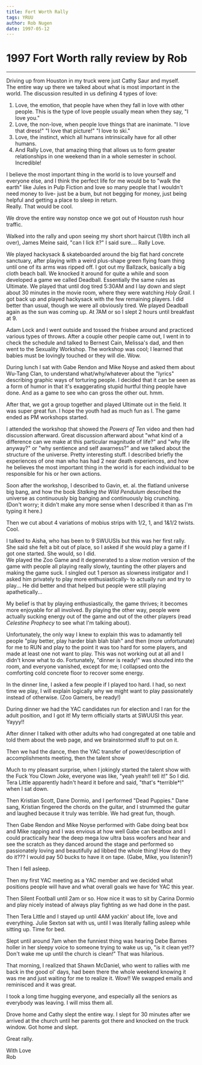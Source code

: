 ```yaml
---
title: Fort Worth Rally
tags: YRUU
author: Rob Nugen
date: 1997-05-12
---
```


<h1>1997 Fort Worth rally review by Rob</h1>

<hr>
Driving up from Houston in my truck were just Cathy Saur and 
myself.<br>
The entire way up there we talked about what is most important 
in the world.  The discussion resulted 
in us defining 4 types of love:<p>
<ol>
<li> Love, the emotion, that people have when they fall in love 
with other people.  This is the type of love people usually mean
 when they say, "I love you."</li>
<li> Love, the non-love, when people love things that are 
inanimate.  "I love that dress!"  "I love that picture!"  
"I love to ski."</li>
<li> Love, the instinct, which all humans intrinsically have for
 all other humans.</li>
<li> And Rally Love, that amazing thing that allows us to form 
greater relationships in one weekend than in a whole semester in school.   Incredible!</li>
</ol>
I believe the most important thing in the world is to love yourself and everyone else, and I think the 
perfect life for me would be to "walk the earth" like Jules in Pulp Fiction and love so many people that I wouldn't need money to live- just be a bum, but not begging for money, just being helpful and
getting a place to sleep in return.      <br>
Really.  That would be cool.<p>
We drove the entire way nonstop once we got out of Houston rush hour traffic.<p>
Walked into the rally and upon seeing my short short haircut (1/8th inch all over), James Meine said,
"can I lick it?"   I said sure....  Rally Love.<p>
We played hackysack & skateboarded around the big flat hard concrete sanctuary, after playing with a weird plus-shape green flying foam thing until one of its arms was ripped off.   I got out my Ballzack, basically a big cloth beach ball.  We knocked it around for quite a while and soon developed a game we called Deadball.  Essentially the same rules as Ultimate.  We played that until dog tired 5:30AM and I lay down and slept about 30 minutes in the movie room, where they were watching <em>Holy Grail</em>.  I got back up and played hackysack with the few remaining players.  I did better than usual, though we were all obviously tired.  We played Deadball again as the sun was coming up.  At 7AM or so I slept 2 hours until breakfast at 9.<p>
Adam Lock and I went outside and tossed the frisbee around and practiced various types of throws.  After a couple other people came out, I went in to check the schedule and talked to Bernest Cain, Melissa's dad, and then went to the Sexuality Workshop.
The workshop was cool; I learned that babies must be lovingly touched or they will die.  Wow.<p>
During lunch I sat with Gabe Rendon and Mike Noyse and asked them about Wu-Tang Clan, to understand what/why/whatever about the "lyrics" describing graphic ways of torturing people.  I decided that it can be seen as a form of humor in that it's exaggerating stupid hurtful thing people have done.  And as a game to see who can gross the other out.   hmm.<p>
After that, we got a group together and played Ultimate out in the field.  It was super great fun.  I hope the youth had as much fun as I.  The game ended as PM workshops started.<p>   I attended the workshop that showed the <em>Powers of Ten</em> video and then had discussion afterward.  Great discussion afterward about "what kind of a difference can we make at this particular magnitude of life?" and  "why life anyway?"  or "why sentience and self awarness?" and we talked about the structure of the universe.  Pretty interesting stuff.     I described briefly the experiences of one man who has had 2 near death experiences, and how he believes the most important thing in the world is for each individual to be responsible for his or her own actions.<p>
Soon after the workshop, I described to Gavin, et. al. the flatland universe big bang, and how the book <em>Stalking the Wild Pendulum</em> described the universe as continuously big banging and continuously big crunching.  (Don't worry; it didn't make any more sense when I described it than as I'm typing it here.)<p>
Then we cut about 4 variations of mobius strips with 1/2, 1, and 1&1/2 twists.  Cool.<p>
I talked to Aisha, who has been to 9 SWUUSIs but this was her first rally.  She said she felt a bit out of place, so I asked if she would play a game if I got one started.  She would, so I did.<br>
We played the Zoo Game and it degenerated to a slow motion version  of the game with people all playing really slowly, taunting the other players and making the game suck.  I singled out 1 person as slowness instigator and I asked him privately to play more enthusiastically- to actually run and try to play...  He did better and that helped but people were still playing apathetically...<p>
My belief is that by playing enthusiastically, the game thrives; it becomes more enjoyable for all involved.  By playing the other way, people were actually sucking energy out of the game and out of the other players (read <em>Celestine Prophecy</em> to see what I'm talking about).<p>
Unfortunately, the only way I knew to explain this was to adamantly tell people "play better, play harder blah blah blah" and then (more unfortunate) for me to RUN and play to the point it was too hard for some players, and made at least one not want to play.   This was not working out at all and I didn't know what to do.    Fortunately, "dinner is ready!" was shouted into the room, and everyone vanished, except for me; I collapsed onto the comforting cold concrete floor to recover some energy.<p>
In the dinner line, I asked a few people if I played too hard.  
I had, so next time we play, I will explain logically why we 
might want to play passionately instead of otherwise.  
(Zoo Gamers, be ready!)<p>
During dinner we had the YAC candidates run for election and I 
ran for the adult position, and I got it!  My term officially 
starts at SWUUSI this year.  Yayyy!!<p>
After dinner I talked with other adults who had congregated at 
one table and told them about the web page, and we brainstormed 
stuff to put on it.<p>
Then we had the dance, then the YAC transfer of 
power/description of accomplishments meeting, then the talent 
show<p>
Much to my pleasant surprise, when I jokingly started the talent show with the Fuck You Clown Joke, everyone was like, "yeah yeah!! tell it!"   So I did.  Tera Little apparently hadn't heard it before and said, "that's *terrible*!" when I sat down.<p>
Then Kristian Scott, Dane Dormio, and I performed "Dead Puppies." 
  Dane sang, Kristian fingered the chords on the guitar, and I 
strummed the guitar and laughed because it truly was terrible.  
We had great fun, though.<p>
Then Gabe Rendon and Mike Noyse performed with Gabe doing beat 
box and Mike rapping and I was envious at how well Gabe can 
beatbox and I could practically hear the deep mega low ultra 
bass woofers and hear and see the scratch as they danced around 
the stage and performed so passionately loving and beautifully 
ad libbed the whole thing!  How do they do it???  I would pay 50 
bucks to have it on tape.
(Gabe, Mike, you listenin?)<p>
Then I fell asleep.<p>
Then my first YAC meeting as a YAC member and we decided what 
positions people will have and what overall goals we have for 
YAC this year.<p>
Then Silent Football until 2am or so.  How nice it was to sit 
by Carina Dormio and play nicely instead of always play fighting 
as we had done in the past.<p>
Then Tera Little and I stayed up until 4AM yackin' about life, 
love and everything.   Julie Sexton sat with us, until I was 
literally falling asleep while sitting up.  Time for bed.<p>
Slept until around 7am when the funniest thing was hearing Debe 
Barnes holler in her sleepy voice to someone trying to wake us 
up, "is it clean yet??  Don't wake me up until the church is 
clean!"  That was hilarious.<p>
That morning, I realized that Shawn McDaniel, who went to 
rallies with me back in the good ol' days, had been there the 
whole weekend knowing it was me and just waiting for me to 
realize it.  Wow!!  We swapped emails and reminisced and it was 
great.  <p>
I took a long time hugging everyone, and especially all the 
seniors as everybody was leaving.  I will miss them all.  <p>
Drove home and Cathy slept the entire way.  I slept for 30 
minutes after we arrived at the church until her parents got 
there and knocked on the truck window.  Got home and slept.<p>
Great rally.<p>
With Love<br>
Rob

<p>
